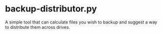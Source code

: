 # backup-distributor.py
A simple tool that can calculate files you wish to backup and suggest a way to distribute them across drives.
